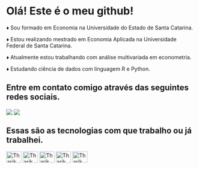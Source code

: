 
<h1>Olá! Este é o meu github!</h1>


<div>
<p>&diams; Sou formado em Economia na Universidade do Estado de Santa Catarina.</p>
<p>&diams; Estou realizando mestrado em Economia Aplicada na Universidade Federal de Santa Catarina.</p>
<p>&diams; Atualmente estou trabalhando com análise multivariada em econometria.</p>
<p>&diams; Estudando ciência de dados com linguagem R e Python.</p>
</div>


<div>
<h2>Entre em contato comigo através das seguintes redes sociais.</h2>

  <a href="https://www.linkedin.com/in/tharikff1/" target="_black"><img align="center" src="https://img.shields.io/badge/LinkedIn-0077B5?style=for-the-badge&logo=linkedin&logoColor=white"></a>
  <a href="mailto:tharikff1@gmail.com" target="_black"><img align="center" src="https://img.shields.io/badge/Gmail-D14836?style=for-the-badge&logo=gmail&logoColor=white"></a>
</div>


<div>
<h2>Essas são as tecnologias com que trabalho ou já trabalhei.</h2>

  <img alt="Tharik" height="30" width="40" src="https://cdn.jsdelivr.net/gh/devicons/devicon/icons/python/python-original-wordmark.svg">
  <img alt="Tharik" height="30" width="40" src="https://cdn.jsdelivr.net/gh/devicons/devicon/icons/r/r-original.svg">
  <img alt="Tharik" height="30" width="40" src="https://www.stata.com/includes/images/stata-logo-blue.svg">
  <img alt="Tharik" height="30" width="40" src="https://connectoricons-prod.azureedge.net/releases/v1.0.1578/1.0.1578.2813/powerbi/icon.png">
  <img alt="Tharik" height="30" width="40" src="https://cdn.jsdelivr.net/gh/devicons/devicon/icons/postgresql/postgresql-original-wordmark.svg">
</div>

